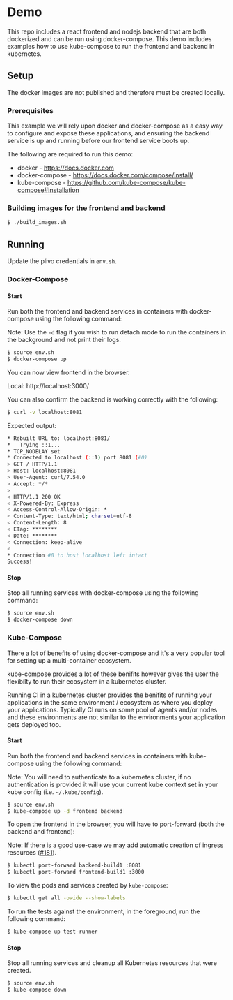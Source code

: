 # Demo

This repo includes a react frontend and nodejs backend that are both dockerized and can be run using docker-compose. This demo includes examples how to use kube-compose to run the frontend and backend in kubernetes.

## Setup

The docker images are not published and therefore must be created locally.

### Prerequisites

This example we will rely upon docker and docker-compose as a easy way to configure and expose these applications, and ensuring the backend service is up and running before our frontend service boots up.

The following are required to run this demo:

- docker - https://docs.docker.com
- docker-compose - https://docs.docker.com/compose/install/
- kube-compose - https://github.com/kube-compose/kube-compose#Installation

### Building images for the frontend and backend
```bash
$ ./build_images.sh
```

## Running

Update the plivo credentials in `env.sh`.

### Docker-Compose

#### Start

Run both the frontend and backend services in containers with docker-compose using the following command:

Note: Use the `-d` flag if you wish to run detach mode to run the containers in the background and not print their logs. 

```bash
$ source env.sh
$ docker-compose up
```

You can now view frontend in the browser.

Local: http://localhost:3000/

You can also confirm the backend is working correctly with the following:

```bash
$ curl -v localhost:8081
```

Expected output:

```bash
* Rebuilt URL to: localhost:8081/
*   Trying ::1...
* TCP_NODELAY set
* Connected to localhost (::1) port 8081 (#0)
> GET / HTTP/1.1
> Host: localhost:8081
> User-Agent: curl/7.54.0
> Accept: */*
>
< HTTP/1.1 200 OK
< X-Powered-By: Express
< Access-Control-Allow-Origin: *
< Content-Type: text/html; charset=utf-8
< Content-Length: 8
< ETag: ********
< Date: ********
< Connection: keep-alive
<
* Connection #0 to host localhost left intact
Success!
```

#### Stop

Stop all running services with docker-compose using the following command:

```bash
$ source env.sh
$ docker-compose down
```


### Kube-Compose

There a lot of benefits of using docker-compose and it's a very popular tool for setting up a multi-container ecosystem.

kube-compose provides a lot of these benifits however gives the user the flexibilty to run their ecosystem in a kubernetes cluster.

Running CI in a kubernetes cluster provides the benifits of running your applications in the same environment / ecosystem as where you deploy your applications. Typically CI runs on some pool of agents and/or nodes and these environments are not similar to the environments your application gets deployed too.

#### Start

Run both the frontend and backend services in containers with kube-compose using the following command:

Note: You will need to authenticate to a kubernetes cluster, if no authentication is provided it will use your current kube context set in your kube config (i.e. `~/.kube/config`).

```bash
$ source env.sh
$ kube-compose up -d frontend backend
```

To open the frontend in the browser, you will have to port-forward (both the backend and frontend):

Note: If there is a good use-case we may add automatic creation of ingress resources ([#181](https://github.com/kube-compose/kube-compose/issues/181)).

```bash
$ kubectl port-forward backend-build1 :8081
$ kubectl port-forward frontend-build1 :3000
```

To view the pods and services created by `kube-compose`:
```bash
$ kubectl get all -owide --show-labels
```

To run the tests against the environment, in the foreground, run the following command:
```bash
$ kube-compose up test-runner
```


#### Stop

Stop all running services and cleanup all Kubernetes resources that were created.

```bash
$ source env.sh
$ kube-compose down
```

